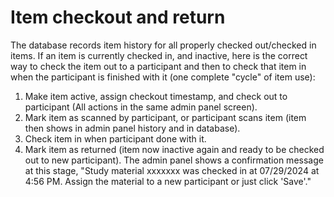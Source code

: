 # Item checkout and return
The database records item history for all properly checked out/checked in items. If an item is currently checked in, and inactive, here is the correct way to check the item out to a participant and then to check that item in when the participant is finished with it (one complete "cycle" of item use):

1. Make item active, assign checkout timestamp, and check out to participant (All actions in the same admin panel screen).  
2. Mark item as scanned by participant, or participant scans item (item then shows in admin panel history and in database).  
3. Check item in when participant done with it.  
4. Mark item as returned (item now inactive again and ready to be checked out to new participant). The admin panel shows a confirmation message at this stage, "Study material xxxxxxx was checked in at 07/29/2024 at 4:56 PM. Assign the material to a new participant or just click 'Save'."  